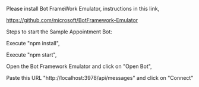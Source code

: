 Please install Bot FrameWork Emulator, instructions in this link,

https://github.com/microsoft/BotFramework-Emulator

Steps to start the Sample Appointment Bot:

Execute "npm install",

Execute "npm start",

Open the Bot Framework Emulator and click on "Open Bot",

Paste this URL "http://localhost:3978/api/messages" and click on "Connect"
